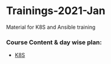 # Trainings-2021-Jan
Material for K8S and Ansible training

### Course Content & day wise plan:
- [K8S](K8S.md)
	
